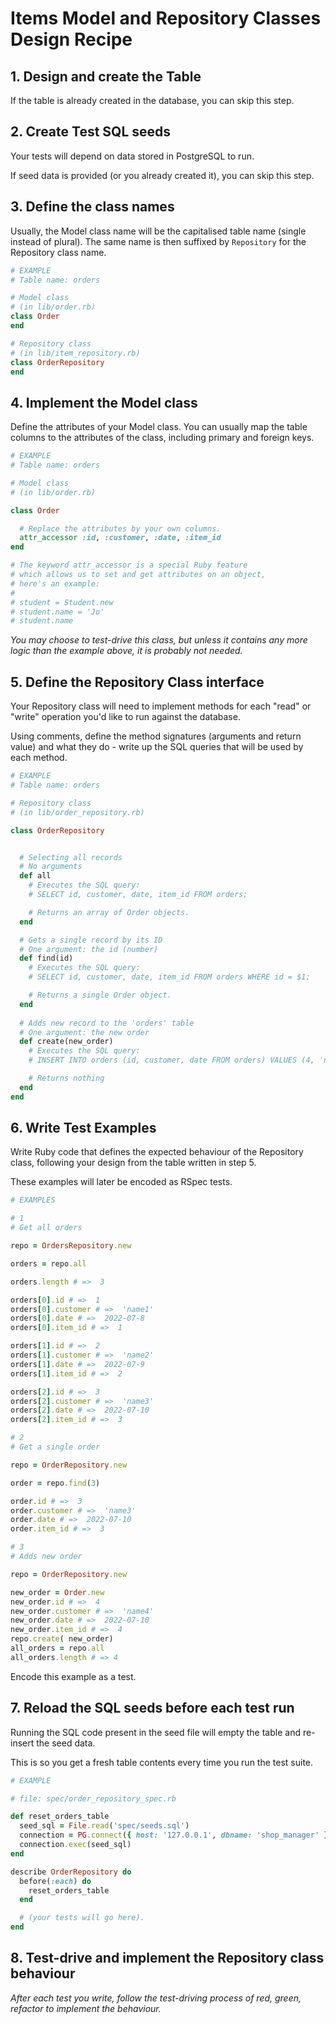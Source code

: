 # Items Model and Repository Classes Design Recipe

## 1. Design and create the Table

If the table is already created in the database, you can skip this step.

## 2. Create Test SQL seeds

Your tests will depend on data stored in PostgreSQL to run.

If seed data is provided (or you already created it), you can skip this step.

## 3. Define the class names

Usually, the Model class name will be the capitalised table name (single instead of plural). The same name is then suffixed by `Repository` for the Repository class name.

```ruby
# EXAMPLE
# Table name: orders

# Model class
# (in lib/order.rb)
class Order
end

# Repository class
# (in lib/item_repository.rb)
class OrderRepository
end
```

## 4. Implement the Model class

Define the attributes of your Model class. You can usually map the table columns to the attributes of the class, including primary and foreign keys.

```ruby
# EXAMPLE
# Table name: orders

# Model class
# (in lib/order.rb)

class Order

  # Replace the attributes by your own columns.
  attr_accessor :id, :customer, :date, :item_id
end

# The keyword attr_accessor is a special Ruby feature
# which allows us to set and get attributes on an object,
# here's an example:
#
# student = Student.new
# student.name = 'Jo'
# student.name
```

*You may choose to test-drive this class, but unless it contains any more logic than the example above, it is probably not needed.*

## 5. Define the Repository Class interface

Your Repository class will need to implement methods for each "read" or "write" operation you'd like to run against the database.

Using comments, define the method signatures (arguments and return value) and what they do - write up the SQL queries that will be used by each method.

```ruby
# EXAMPLE
# Table name: orders

# Repository class
# (in lib/order_repository.rb)

class OrderRepository


  # Selecting all records
  # No arguments
  def all
    # Executes the SQL query:
    # SELECT id, customer, date, item_id FROM orders;

    # Returns an array of Order objects.
  end

  # Gets a single record by its ID
  # One argument: the id (number)
  def find(id)
    # Executes the SQL query:
    # SELECT id, customer, date, item_id FROM orders WHERE id = $1;

    # Returns a single Order object.
  end
  
  # Adds new record to the 'orders' table
  # One argument: the new order
  def create(new_order)
    # Executes the SQL query:
    # INSERT INTO orders (id, customer, date FROM orders) VALUES (4, 'name4', '2022-07-10');

    # Returns nothing
  end
end

```

## 6. Write Test Examples

Write Ruby code that defines the expected behaviour of the Repository class, following your design from the table written in step 5.

These examples will later be encoded as RSpec tests.

```ruby
# EXAMPLES

# 1
# Get all orders

repo = OrdersRepository.new

orders = repo.all

orders.length # =>  3

orders[0].id # =>  1
orders[0].customer # =>  'name1'
orders[0].date # =>  2022-07-8
orders[0].item_id # =>  1

orders[1].id # =>  2
orders[1].customer # =>  'name2'
orders[1].date # =>  2022-07-9
orders[1].item_id # =>  2

orders[2].id # =>  3
orders[2].customer # =>  'name3'
orders[2].date # =>  2022-07-10
orders[2].item_id # =>  3

# 2
# Get a single order

repo = OrderRepository.new

order = repo.find(3)

order.id # =>  3
order.customer # =>  'name3'
order.date # =>  2022-07-10
order.item_id # =>  3

# 3 
# Adds new order

repo = OrderRepository.new

new_order = Order.new
new_order.id # =>  4
new_order.customer # =>  'name4'
new_order.date # =>  2022-07-10
new_order.item_id # =>  4
repo.create( new_order)
all_orders = repo.all
all_orders.length # => 4

```

Encode this example as a test.

## 7. Reload the SQL seeds before each test run

Running the SQL code present in the seed file will empty the table and re-insert the seed data.

This is so you get a fresh table contents every time you run the test suite.

```ruby
# EXAMPLE

# file: spec/order_repository_spec.rb

def reset_orders_table
  seed_sql = File.read('spec/seeds.sql')
  connection = PG.connect({ host: '127.0.0.1', dbname: 'shop_manager' })
  connection.exec(seed_sql)
end

describe OrderRepository do
  before(:each) do 
    reset_orders_table
  end

  # (your tests will go here).
end
```

## 8. Test-drive and implement the Repository class behaviour

_After each test you write, follow the test-driving process of red, green, refactor to implement the behaviour._